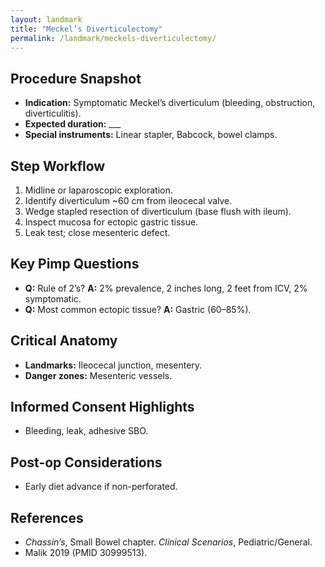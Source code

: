 ```yaml
---
layout: landmark
title: "Meckel’s Diverticulectomy"
permalink: /landmark/meckels-diverticulectomy/
---
```


## Procedure Snapshot
- **Indication:** Symptomatic Meckel’s diverticulum (bleeding, obstruction, diverticulitis).  
- **Expected duration:** ___  
- **Special instruments:** Linear stapler, Babcock, bowel clamps.

## Step Workflow
1. Midline or laparoscopic exploration.  
2. Identify diverticulum ~60 cm from ileocecal valve.  
3. Wedge stapled resection of diverticulum (base flush with ileum).  
4. Inspect mucosa for ectopic gastric tissue.  
5. Leak test; close mesenteric defect.  

## Key Pimp Questions
- **Q:** Rule of 2’s?   **A:** 2% prevalence, 2 inches long, 2 feet from ICV, 2% symptomatic.  
- **Q:** Most common ectopic tissue?   **A:** Gastric (60–85%).  

## Critical Anatomy
- **Landmarks:** Ileocecal junction, mesentery.  
- **Danger zones:** Mesenteric vessels.

## Informed Consent Highlights
- Bleeding, leak, adhesive SBO.

## Post-op Considerations
- Early diet advance if non-perforated.

## References
- *Chassin’s*, Small Bowel chapter.  *Clinical Scenarios*, Pediatric/General.  
- Malik 2019 (PMID 30999513).
